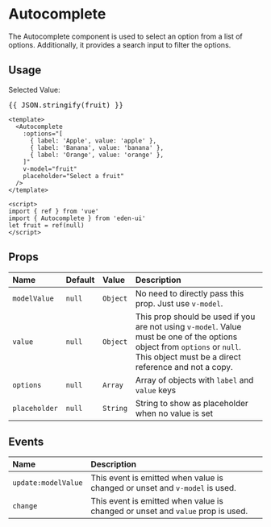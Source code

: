 <script setup>
import { ref } from 'vue'
import { Autocomplete } from '../../src/index'
let fruit = ref(null)
</script>

# Autocomplete

The Autocomplete component is used to select an option from a list of options.
Additionally, it provides a search input to filter the options.

## Usage

<Story>
    <div class="w-1/2">
        <Autocomplete
            :options="[
                {label: 'Apple', value: 'apple'},
                {label: 'Banana', value: 'banana'},
                {label: 'Orange', value: 'orange'},
            ]"
            v-model="fruit"
            placeholder="Select a fruit"
        />
        <div class="text-base mt-4">Selected Value:</div>
        <pre class="text-base">{{ JSON.stringify(fruit) }}</pre>
    </div>
</Story>

```vue
<template>
  <Autocomplete
    :options="[
      { label: 'Apple', value: 'apple' },
      { label: 'Banana', value: 'banana' },
      { label: 'Orange', value: 'orange' },
    ]"
    v-model="fruit"
    placeholder="Select a fruit"
  />
</template>

<script>
import { ref } from 'vue'
import { Autocomplete } from 'eden-ui'
let fruit = ref(null)
</script>
```

## Props

| Name          | Default | Value    | Description                                                                                                                                                                       |
| :------------ | :------ | :------- | :-------------------------------------------------------------------------------------------------------------------------------------------------------------------------------- |
| `modelValue`  | `null`  | `Object` | No need to directly pass this prop. Just use `v-model`.                                                                                                                           |
| `value`       | `null`  | `Object` | This prop should be used if you are not using `v-model`. Value must be one of the options object from `options` or `null`. This object must be a direct reference and not a copy. |
| `options`     | `null`  | `Array`  | Array of objects with `label` and `value` keys                                                                                                                                    |
| `placeholder` | `null`  | `String` | String to show as placeholder when no value is set                                                                                                                                |

## Events

| Name                | Description                                                                    |
| :------------------ | :----------------------------------------------------------------------------- |
| `update:modelValue` | This event is emitted when value is changed or unset and `v-model` is used.    |
| `change`            | This event is emitted when value is changed or unset and `value` prop is used. |
